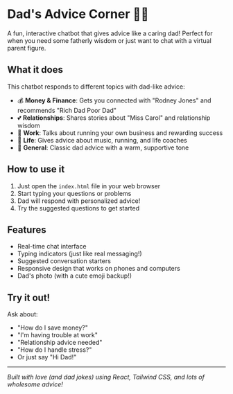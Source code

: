 # Dad's Advice Corner 👨‍👦

A fun, interactive chatbot that gives advice like a caring dad! Perfect for when you need some fatherly wisdom or just want to chat with a virtual parent figure.

## What it does

This chatbot responds to different topics with dad-like advice:
- 💰 **Money & Finance**: Gets you connected with "Rodney Jones" and recommends "Rich Dad Poor Dad"
- 💕 **Relationships**: Shares stories about "Miss Carol" and relationship wisdom
- 💼 **Work**: Talks about running your own business and rewarding success
- 🌱 **Life**: Gives advice about music, running, and life coaches
- 💬 **General**: Classic dad advice with a warm, supportive tone

## How to use it

1. Just open the `index.html` file in your web browser
2. Start typing your questions or problems
3. Dad will respond with personalized advice!
4. Try the suggested questions to get started

## Features

- Real-time chat interface
- Typing indicators (just like real messaging!)
- Suggested conversation starters
- Responsive design that works on phones and computers
- Dad's photo (with a cute emoji backup!)

## Try it out!

Ask about:
- "How do I save money?"
- "I'm having trouble at work"
- "Relationship advice needed" 
- "How do I handle stress?"
- Or just say "Hi Dad!"

---

*Built with love (and dad jokes) using React, Tailwind CSS, and lots of wholesome advice!*